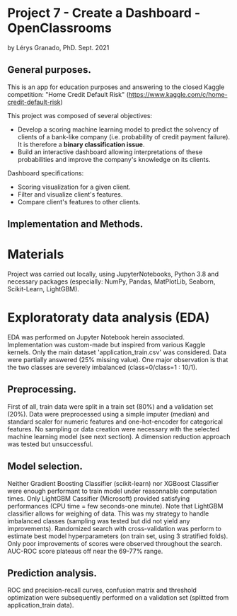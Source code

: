# Project 7 - Create a Dashboard - OpenClassrooms
by Lérys Granado, PhD. Sept. 2021

## General purposes.
This is an app for education purposes and answering to the closed Kaggle competition:
"Home Credit Default Risk" (https://www.kaggle.com/c/home-credit-default-risk)

This project was composed of several objectives:
- Develop a scoring machine learning model to predict the solvency of clients of a bank-like company (i.e. probability of credit payment failure).
It is therefore a **binary classification issue**.
- Build an interactive dashboard allowing interpretations of these probabilities and improve the company's knowledge on its clients.

Dashboard specifications: 
- Scoring visualization  for a given client.
- Filter and visualize client's features.
- Compare client's features to other clients.

## Implementation and Methods.
# Materials
Project was carried out locally, using JupyterNotebooks, Python 3.8 and necessary packages (especially: NumPy, Pandas, MatPlotLib, Seaborn, Scikit-Learn, LightGBM).

# Exploratoraty data analysis (EDA)
EDA was performed on Jupyter Notebook herein associated.  Implementation was custom-made but inspired from various Kaggle kernels. Only the main dataset 'application_train.csv' was considered. Data were partially answered (25% missing value). One major observation is that the two classes are severely imbalanced (class=0/class=1 : 10/1). 

## Preprocessing.
First of all, train data were split in a train set (80%) and a validation set (20%). Data were preprocessed using a simple imputer (median) and standard scaler for numeric features and one-hot-encoder for categorical features. No sampling or data creation were necessary with the selected machine learning model (see next section). A dimension reduction approach was tested but unsuccessful. 

## Model selection.
Neither Gradient Boosting Classifier (scikit-learn) nor XGBoost Classifier were enough performant to train model under reasonnable computation times. Only LightGBM Cassifier (Microsoft) provided satisfying performances (CPU time = few seconds-one minute). Note that LightGBM classifier allows for weighing of data. This was my strategy to handle imbalanced classes (sampling was tested but did not yield any improvements). Randomized search with cross-validation was perform to estimate best model hyperparameters (on train set, using 3 stratified folds). Only poor improvements of scores were observed throughout the search. AUC-ROC score plateaus off near the 69-77% range. 

## Prediction analysis.
ROC and precision-recall curves, confusion matrix and threshold optimization were subsequently performed on a validation set (splitted from application_train data).


## 

